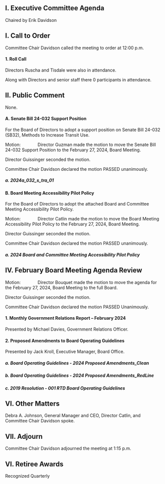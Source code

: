 ## I. Executive Committee Agenda

Chaired by Erik Davidson

## I. Call to Order

Committee Chair Davidson called the meeting to order at 12:00 p.m.

#### 1. Roll Call

Directors Ruscha and Tisdale were also in attendance.

Along with Directors and senior staff there 0 participants in attendance.

## II. Public Comment

None.

#### A. Senate Bill 24-032 Support Position

For the Board of Directors to adopt a support position on Senate Bill 24-032 (SB32), Methods to Increase Transit Use.

Motion:              Director Guzman made the motion to move the Senate Bill 24-032 Support Position to the February 27, 2024, Board Meeting.

Director Guissinger seconded the motion.

Committee Chair Davidson declared the motion PASSED unanimously.

##### a. 2024a_032_s_tra_01

#### B. Board Meeting Accessibility Pilot Policy

For the Board of Directors to adopt the attached Board and Committee Meeting Accessibility Pilot Policy.

Motion:              Director Catlin made the motion to move the Board Meeting Accessibility Pilot Policy to the February 27, 2024, Board Meeting.

Director Guissinger seconded the motion.

Committee Chair Davidson declared the motion PASSED unanimously.

##### a. 2024 Board and Committee Meeting Accessibility Pilot Policy

## IV. February Board Meeting Agenda Review

Motion:              Director Bouquet made the motion to move the agenda for the February 27, 2024, Board Meeting to the full Board.

Director Guissinger seconded the motion.

Committee Chair Davidson declared the motion PASSED Unanimously.

#### 1. Monthly Government Relations Report – February 2024

Presented by Michael Davies, Government Relations Officer.

#### 2. Proposed Amendments to Board Operating Guidelines

Presented by Jack Kroll, Executive Manager, Board Office.

##### a. Board Operating Guidelines - 2024 Proposed Amendments_Clean

##### b. Board Operating Guidelines - 2024 Proposed Amendments_RedLine

##### c. 2019 Resolution - 001 RTD Board Operating Guidelines

## VI. Other Matters

Debra A. Johnson, General Manager and CEO, Director Catlin, and Committee Chair Davidson spoke.

## VII. Adjourn

Committee Chair Davidson adjourned the meeting at 1:15 p.m.

## VI. Retiree Awards

Recognized Quarterly